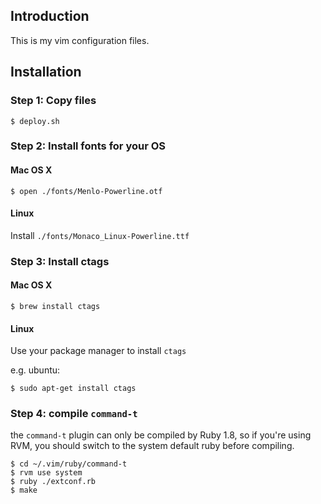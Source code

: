 ## Introduction

This is my vim configuration files.

## Installation

### Step 1: Copy files
    $ deploy.sh

### Step 2: Install fonts for your OS

#### Mac OS X
    $ open ./fonts/Menlo-Powerline.otf
    
#### Linux

Install `./fonts/Monaco_Linux-Powerline.ttf`

### Step 3: Install ctags

#### Mac OS X
    $ brew install ctags
    
#### Linux
Use your package manager to install `ctags`

e.g. ubuntu:

    $ sudo apt-get install ctags
    

### Step 4: compile `command-t`

the `command-t` plugin can only be compiled by Ruby 1.8, so if you're using RVM, you should switch to the system default ruby before compiling.


    $ cd ~/.vim/ruby/command-t
    $ rvm use system
    $ ruby ./extconf.rb
    $ make
